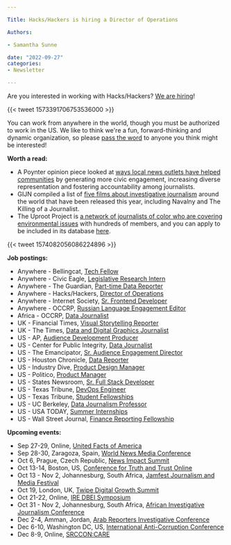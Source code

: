 ```yaml
---

Title: Hacks/Hackers is hiring a Director of Operations

Authors: 

- Samantha Sunne

date: "2022-09-27" 
categories: 
- Newsletter 

---
```


Are you interested in working with Hacks/Hackers? [We are hiring](https://www.hackshackers.com/hacks-hackers-hiring-director-of-operations/)!

{{< tweet 1573391706753536000 >}}

You can work from anywhere in the world, though you must be authorized to work in the US. We like to think we're a fun, forward-thinking and dynamic organization, so please [pass the word](https://www.hackshackers.com/hacks-hackers-hiring-director-of-operations/) to anyone you think might be interested!

**Worth a read:**



* A Poynter opinion piece looked at [ways local news outlets have helped communities](https://www.poynter.org/commentary/2022/local-media-provide-sizable-solutions-to-global-crises/) by generating more civic engagement, increasing diverse representation and fostering accountability among journalists.
* GIJN compiled a list of [five films about investigative journalism](https://gijn.org/2022/09/19/5-must-see-films-about-investigative-journalism-from-2022/) around the world that have been released this year, including Navalny and The Killing of a Journalist.
* The Uproot Project is [a network of journalists of color who are covering environmental issues](https://uprootproject.org/members/) with hundreds of members, and you can apply to be included in its database [here](https://gristorg.typeform.com/to/mVXshFBv).

{{< tweet 1574082056086224896 >}}

**Job postings:**



* Anywhere - Bellingcat, [Tech Fellow](https://www.bellingcat.com/become-a-bellingcat-tech-fellow-october-december-2022/)
* Anywhere - Civic Eagle, [Legislative Research Intern](https://boards.greenhouse.io/civiceagleinternships/jobs/4082396005)
* Anywhere - The Guardian, [Part-time Data Reporter](https://twitter.com/anrao/status/1569393025201352705)
* Anywhere - Hacks/Hackers, [Director of Operations](https://www.hackshackers.com/hacks-hackers-hiring-director-of-operations/)
* Anywhere - Internet Society, [Sr. Frontend Developer](https://internetsociety.bamboohr.com/careers/194)
* Anywhere - OCCRP, [Russian Language Engagement Editor](https://www.occrp.org/en/occrp-jobs/russian-language-engagement-editor)
* Africa - OCCRP, [Data Journalist](https://www.occrp.org/en/occrp-jobs/data-journalist-for-africa)
* UK - Financial Times, [Visual Storytelling Reporter](https://boards.greenhouse.io/financialtimes33/jobs/4081107101)
* UK - The Times, [Data and Digital Graphics Journalist](https://www.cisionjobs.co.uk/job/108616/the-times-data-and-digital-graphics-journalist/)
* US - AP, [Audience Development Producer](https://careers.journalists.org/jobs/17461175/newsperson-audience-development)
* US - Center for Public Integrity, [Data Journalist](https://recruiting.paylocity.com/Recruiting/Jobs/Details/1304049)
* US - The Emancipator, [Sr. Audience Engagement Director](https://careers.journalists.org/jobs/17490055/the-emancipator-senior-audience-engagement-director)
* US - Houston Chronicle, [Data Reporter](https://eevd.fa.us6.oraclecloud.com/hcmUI/CandidateExperience/en/sites/CX_15/job/2017715/?utm_medium=jobshare)
* US - Industry Dive, [Product Design Manager](https://jobs.lever.co/industrydive/4df9285c-2d0c-4982-980d-8f5dd65cc219)
* US - Politico, [Product Manager](https://www.linkedin.com/jobs/view/3268183795/)
* US - States Newsroom, [Sr. Full Stack Developer](https://statesnewsroom.com/staff-openings/senior-full-stack-developer/)
* US - Texas Tribune, [DevOps Engineer](https://www.texastribune.org/jobs/devops-engineer/)
* US - Texas Tribune, [Student Fellowships](https://www.texastribune.org/jobs/editorial-fellowship/)
* US - UC Berkeley, [Data Journalism Professor](https://aprecruit.berkeley.edu/JPF03608)
* US - USA TODAY, [Summer Internships](https://us63.dayforcehcm.com/CandidatePortal/en-US/gannett/Site/GANNETTINTERNSHIPS/Posting/View/53450)
* US - Wall Street Journal, [Finance Reporting Fellowship](https://www.dowjones.com/press-room/wall-street-journal-opens-applications-for-new-wsj-finance-reporting-fellowship/)

**Upcoming events:**



* Sep 27-29, Online, [United Facts of America](https://www.poynter.org/event/united-facts-of-america-a-festival-of-fact-checking-2022/)
* Sep 28-30, Zaragoza, Spain, [World News Media Conference](https://event.wan-ifra.org/congress2022/registration/Site/Register)
* Oct 6, Prague, Czech Republic, [News Impact Summit](https://newsimpact.io/summits/news-impact-summit-prague)
* Oct 13-14, Boston, US, [Conference for Truth and Trust Online](https://truthandtrustonline.com/)
* Oct 13 - Nov 2, Johannesburg, South Africa, [Jamfest Journalism and Media Festival](https://jamlab.africa/jamfest/)
* Oct 19, London, UK, [Twipe Digital Growth Summit](https://www.eventbrite.be/e/twipe-digital-growth-summit-2022-tickets-375925993767)
* Oct 21-22, Online, [IRE DBEI Symposium](https://www.ire.org/training/conferences/dbei-symposium/)
* Oct 31 - Nov 2, Johannesburg, South Africa, [African Investigative Journalism Conference](https://aijc.africa/)
* Dec 2-4, Amman, Jordan, [Arab Reporters Investigative Conference](https://arij22.arij.net/)
* Dec 6-10, Washington DC, US, [International Anti-Corruption Conference](https://www.transparency.org/en/news/dates-2022-international-anti-corruption-conference-uprooting-corruption-defending-democratic-values)
* Dec 8-9, Online, [SRCCON:CARE](https://srccon.org/?mc_cid=5c412282d9&mc_eid=aadc0ecfa8)
